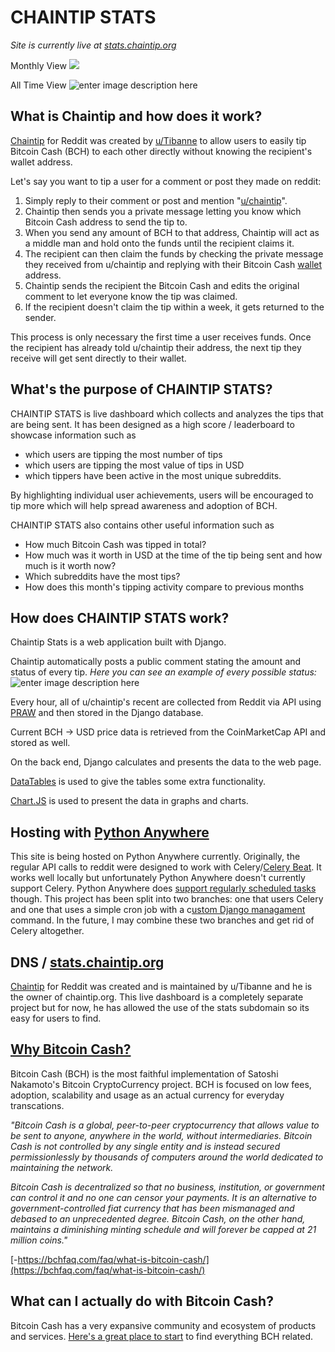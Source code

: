 # CHAINTIP STATS

*Site is currently live at [stats.chaintip.org](https://stats.chaintip.org)*

Monthly View
![](https://i.imgur.com/2XzyeCZ.png)

All Time View
![enter image description here](https://i.imgur.com/Q0wMnRB.png)

## What is Chaintip and how does it work?

[Chaintip](https://www.chaintip.org/)  for Reddit was created by  [u/Tibanne](https://www.reddit.com/user/tibanne)  to allow users to easily tip Bitcoin Cash (BCH) to each other directly without knowing the recipient's wallet address.

Let's say you want to tip a user for a comment or post they made on reddit:

1.  Simply reply to their comment or post and mention "[u/chaintip](https://www.reddit.com/user/chaintip)".
2.  Chaintip then sends you a private message letting you know which Bitcoin Cash address to send the tip to.
3. When you send any amount of BCH to that address, Chaintip will act as a middle man and hold onto the funds until the recipient claims it.
4.  The recipient can then claim the funds by checking the private message they received from u/chaintip and replying with their Bitcoin Cash  [wallet](https://wallet.bitcoin.com/)  address.
5.  Chaintip sends the recipient the Bitcoin Cash and edits the original comment to let everyone know the tip was claimed.
6.  If the recipient doesn't claim the tip within a week, it gets returned to the sender.

This process is only necessary the first time a user receives funds. Once the recipient has already told u/chaintip their address, the next tip they receive will get sent directly to their wallet.

## What's the purpose of CHAINTIP STATS?

CHAINTIP STATS is live dashboard which collects and analyzes the tips that are being sent. It has been designed as a high score / leaderboard to showcase information such as 
- which users are tipping the most number of tips 
- which users are tipping the most value of tips in USD
- which tippers have been active in the most unique subreddits. 

By highlighting individual user achievements, users will be encouraged to tip more which will help spread awareness and adoption of BCH.

CHAINTIP STATS also contains other useful information such as

-   How much Bitcoin Cash was tipped in total?
-   How much was it worth in USD at the time of the tip being sent and how much is it worth now?
-   Which subreddits have the most tips?
-   How does this month's tipping activity compare to previous months 

## How does CHAINTIP STATS work?

Chaintip Stats is a web application built with Django.

Chaintip automatically posts a public comment stating the amount and status of every tip.
*Here you can see an example of every possible status:*
![enter image description here](https://i.imgur.com/oQZq2wv.png)

Every hour, all of u/chaintip's recent are collected from Reddit via API using [PRAW](https://praw.readthedocs.io/en/stable/) and then stored in the Django database.

Current BCH -> USD price data is retrieved from the CoinMarketCap API and stored as well.

On the back end, Django calculates and presents the data to the web page.

[DataTables](https://datatables.net/)  is used to give the tables some extra functionality.

[Chart.JS](https://www.chartjs.org/docs/master/)  is used to present the data in graphs and charts.

## Hosting with [Python Anywhere](https://www.pythonanywhere.com/)
This site is being hosted on Python Anywhere currently. Originally, the regular API calls to reddit were designed to work with Celery/[Celery Beat](https://www.merixstudio.com/blog/django-celery-beat/). It works well locally but unfortunately Python Anywhere doesn't currently support Celery. Python Anywhere does [support regularly scheduled tasks](https://help.pythonanywhere.com/pages/ScheduledTasks/) though. This project has been split into two branches: one that users Celery and one that uses a simple cron job with a c[ustom Django managament](https://docs.djangoproject.com/en/3.2/howto/custom-management-commands/) command. In the future, I may combine these two branches and get rid of Celery altogether.

## DNS / [stats.chaintip.org](https://stats.chaintip.org/)
[Chaintip](https://www.chaintip.org/)  for Reddit was created and is maintained by  u/Tibanne and he is the owner of chaintip.org. This live dashboard is a completely separate project but for now, he has allowed the use of the stats subdomain so its easy for users to find.


## [Why Bitcoin Cash?](https://whybitcoincash.com/)

Bitcoin Cash (BCH) is the most faithful implementation of Satoshi Nakamoto's Bitcoin CryptoCurrency project. BCH is focused on low fees, adoption, scalability and usage as an actual currency for everyday transcations.

_"Bitcoin Cash is a global, peer-to-peer cryptocurrency that allows value to be sent to anyone, anywhere in the world, without intermediaries. Bitcoin Cash is not controlled by any single entity and is instead secured permissionlessly by thousands of computers around the world dedicated to maintaining the network._

_Bitcoin Cash is decentralized so that no business, institution, or government can control it and no one can censor your payments. It is an alternative to government-controlled fiat currency that has been mismanaged and debased to an unprecedented degree. Bitcoin Cash, on the other hand, maintains a diminishing minting schedule and will forever be capped at 21 million coins."_

[-https://bchfaq.com/faq/what-is-bitcoin-cash/](https://bchfaq.com/faq/what-is-bitcoin-cash/)

## What can I actually do with Bitcoin Cash?

Bitcoin Cash has a very expansive community and ecosystem of products and services.
[Here's a great place to start](https://read.cash/@tula_s/bitcoin-cash-meta-25d6f35e) to find everything BCH related.